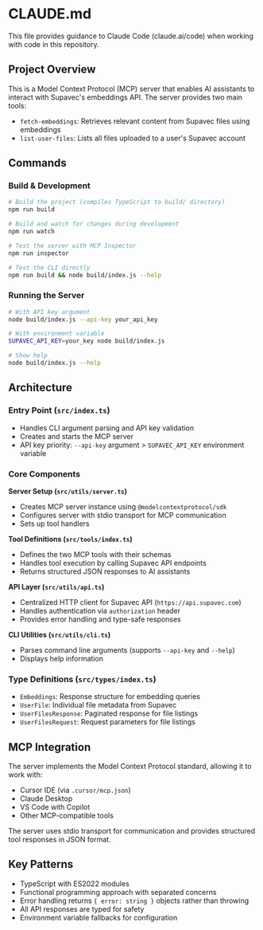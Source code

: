 # CLAUDE.md

This file provides guidance to Claude Code (claude.ai/code) when working with code in this repository.

## Project Overview

This is a Model Context Protocol (MCP) server that enables AI assistants to interact with Supavec's embeddings API. The server provides two main tools:
- `fetch-embeddings`: Retrieves relevant content from Supavec files using embeddings
- `list-user-files`: Lists all files uploaded to a user's Supavec account

## Commands

### Build & Development
```bash
# Build the project (compiles TypeScript to build/ directory)
npm run build

# Build and watch for changes during development
npm run watch

# Test the server with MCP Inspector
npm run inspector

# Test the CLI directly
npm run build && node build/index.js --help
```

### Running the Server
```bash
# With API key argument
node build/index.js --api-key your_api_key

# With environment variable
SUPAVEC_API_KEY=your_key node build/index.js

# Show help
node build/index.js --help
```

## Architecture

### Entry Point (`src/index.ts`)
- Handles CLI argument parsing and API key validation
- Creates and starts the MCP server
- API key priority: `--api-key` argument > `SUPAVEC_API_KEY` environment variable

### Core Components

**Server Setup (`src/utils/server.ts`)**
- Creates MCP server instance using `@modelcontextprotocol/sdk`
- Configures server with stdio transport for MCP communication
- Sets up tool handlers

**Tool Definitions (`src/tools/index.ts`)**
- Defines the two MCP tools with their schemas
- Handles tool execution by calling Supavec API endpoints
- Returns structured JSON responses to AI assistants

**API Layer (`src/utils/api.ts`)**
- Centralized HTTP client for Supavec API (`https://api.supavec.com`)
- Handles authentication via `authorization` header
- Provides error handling and type-safe responses

**CLI Utilities (`src/utils/cli.ts`)**
- Parses command line arguments (supports `--api-key` and `--help`)
- Displays help information

### Type Definitions (`src/types/index.ts`)
- `Embeddings`: Response structure for embedding queries
- `UserFile`: Individual file metadata from Supavec
- `UserFilesResponse`: Paginated response for file listings
- `UserFilesRequest`: Request parameters for file listings

## MCP Integration

The server implements the Model Context Protocol standard, allowing it to work with:
- Cursor IDE (via `.cursor/mcp.json`)
- Claude Desktop
- VS Code with Copilot
- Other MCP-compatible tools

The server uses stdio transport for communication and provides structured tool responses in JSON format.

## Key Patterns

- TypeScript with ES2022 modules
- Functional programming approach with separated concerns
- Error handling returns `{ error: string }` objects rather than throwing
- All API responses are typed for safety
- Environment variable fallbacks for configuration